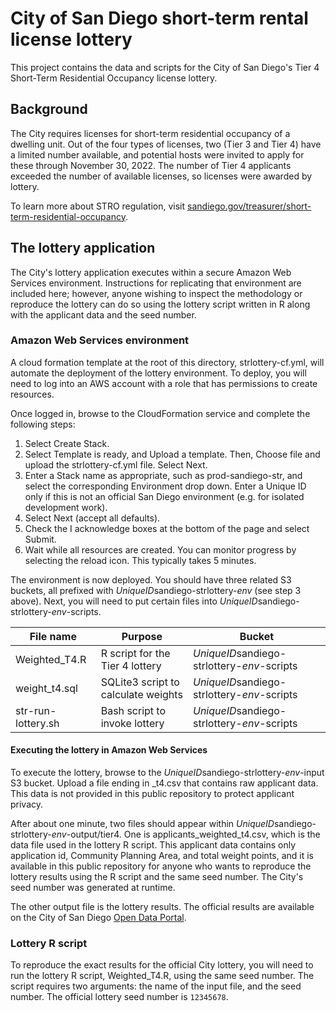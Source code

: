# City of San Diego short-term rental license lottery

This project contains the data and scripts for the City of San Diego's Tier 4 Short-Term Residential Occupancy license lottery.

## Background

The City requires licenses for short-term residential occupancy of a dwelling unit. Out of the four types of licenses, two (Tier 3 and Tier 4) have a limited number available, and potential hosts were invited to apply for these through November 30, 2022. The number of Tier 4 applicants exceeded the number of available licenses, so licenses were awarded by lottery.

To learn more about STRO regulation, visit [sandiego.gov/treasurer/short-term-residential-occupancy](https://www.sandiego.gov/treasurer/short-term-residential-occupancy).

## The lottery application

The City's lottery application executes within a secure Amazon Web Services environment. Instructions for replicating that environment are included here; however, anyone wishing to inspect the methodology or reproduce the lottery can do so using the lottery script written in R along with the applicant data and the seed number.

### Amazon Web Services environment

A cloud formation template at the root of this directory, strlottery-cf.yml, will automate the deployment of the lottery environment. To deploy, you will need to log into an AWS account with a role that has permissions to create resources.

Once logged in, browse to the CloudFormation service and complete the following steps:

1.	Select Create Stack.
2.	Select Template is ready, and Upload a template. Then, Choose file and upload the strlottery-cf.yml file. Select Next.
3.	Enter a Stack name as appropriate, such as prod-sandiego-str, and select the corresponding Environment drop down. Enter a Unique ID only if this is not an official San Diego environment (e.g. for isolated development work).
4.	Select Next (accept all defaults).
5.	Check the I acknowledge boxes at the bottom of the page and select Submit.
6.	Wait while all resources are created. You can monitor progress by selecting the reload icon. This typically takes 5 minutes.

The environment is now deployed. You should have three related S3 buckets, all prefixed with *UniqueID*sandiego-strlottery-*env* (see step 3 above). Next, you will need to put certain files into *UniqueID*sandiego-strlottery-*env*-scripts.

File name | Purpose | Bucket
----------|---------|---------
Weighted_T4.R | R script for the Tier 4 lottery | *UniqueID*sandiego-strlottery-*env*-scripts
weight_t4.sql | SQLite3 script to calculate weights | *UniqueID*sandiego-strlottery-*env*-scripts
str-run-lottery.sh | Bash script to invoke lottery | *UniqueID*sandiego-strlottery-*env*-scripts

#### Executing the lottery in Amazon Web Services

To execute the lottery, browse to the *UniqueID*sandiego-strlottery-*env*-input S3 bucket. Upload a file ending in _t4.csv that contains raw applicant data. This data is not provided in this public repository to protect applicant privacy. 

After about one minute, two files should appear within *UniqueID*sandiego-strlottery-*env*-output/tier4. One is applicants_weighted_t4.csv, which is the data file used in the lottery R script. This applicant data contains only application id, Community Planning Area, and total weight points, and it is available in this public repository for anyone who wants to reproduce the lottery results using the R script and the same seed number. The City's seed number was generated at runtime.

The other output file is the lottery results. The official results are available on the City of San Diego [Open Data Portal](https://data.sandiego.gov).

### Lottery R script

To reproduce the exact results for the official City lottery, you will need to run the lottery R script, Weighted_T4.R, using the same seed number. The script requires two arguments: the name of the input file, and the seed number. The official lottery seed number is `12345678`.
